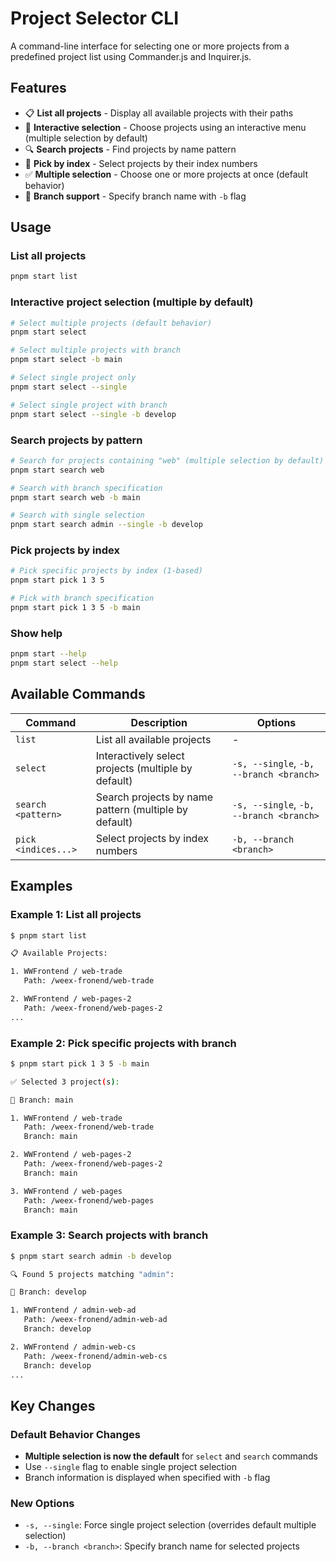 # Project Selector CLI

A command-line interface for selecting one or more projects from a predefined project list using Commander.js and Inquirer.js.

## Features

- 📋 **List all projects** - Display all available projects with their paths
- 🎯 **Interactive selection** - Choose projects using an interactive menu (multiple selection by default)
- 🔍 **Search projects** - Find projects by name pattern
- 📌 **Pick by index** - Select projects by their index numbers
- ✅ **Multiple selection** - Choose one or more projects at once (default behavior)
- 🌿 **Branch support** - Specify branch name with `-b` flag


## Usage

### List all projects
```bash
pnpm start list
```

### Interactive project selection (multiple by default)
```bash
# Select multiple projects (default behavior)
pnpm start select

# Select multiple projects with branch
pnpm start select -b main

# Select single project only
pnpm start select --single

# Select single project with branch
pnpm start select --single -b develop
```

### Search projects by pattern
```bash
# Search for projects containing "web" (multiple selection by default)
pnpm start search web

# Search with branch specification
pnpm start search web -b main

# Search with single selection
pnpm start search admin --single -b develop
```

### Pick projects by index
```bash
# Pick specific projects by index (1-based)
pnpm start pick 1 3 5

# Pick with branch specification
pnpm start pick 1 3 5 -b main
```

### Show help
```bash
pnpm start --help
pnpm start select --help
```

## Available Commands

| Command | Description | Options |
|---------|-------------|---------|
| `list` | List all available projects | - |
| `select` | Interactively select projects (multiple by default) | `-s, --single`, `-b, --branch <branch>` |
| `search <pattern>` | Search projects by name pattern (multiple by default) | `-s, --single`, `-b, --branch <branch>` |
| `pick <indices...>` | Select projects by index numbers | `-b, --branch <branch>` |

## Examples

### Example 1: List all projects
```bash
$ pnpm start list

📋 Available Projects:

1. WWFrontend / web-trade
   Path: /weex-fronend/web-trade

2. WWFrontend / web-pages-2
   Path: /weex-fronend/web-pages-2
...
```

### Example 2: Pick specific projects with branch
```bash
$ pnpm start pick 1 3 5 -b main

✅ Selected 3 project(s):

🌿 Branch: main

1. WWFrontend / web-trade
   Path: /weex-fronend/web-trade
   Branch: main

2. WWFrontend / web-pages-2
   Path: /weex-fronend/web-pages-2
   Branch: main

3. WWFrontend / web-pages
   Path: /weex-fronend/web-pages
   Branch: main
```

### Example 3: Search projects with branch
```bash
$ pnpm start search admin -b develop

🔍 Found 5 projects matching "admin":

🌿 Branch: develop

1. WWFrontend / admin-web-ad
   Path: /weex-fronend/admin-web-ad
   Branch: develop

2. WWFrontend / admin-web-cs
   Path: /weex-fronend/admin-web-cs
   Branch: develop
...
```

## Key Changes

### Default Behavior Changes
- **Multiple selection is now the default** for `select` and `search` commands
- Use `--single` flag to enable single project selection
- Branch information is displayed when specified with `-b` flag

### New Options
- `-s, --single`: Force single project selection (overrides default multiple selection)
- `-b, --branch <branch>`: Specify branch name for selected projects
